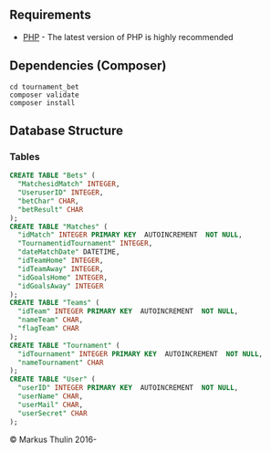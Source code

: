 ## Requirements

* [PHP](http://php.net/) - The latest version of PHP is highly recommended


## Dependencies (Composer)
```CMD
cd tournament_bet
composer validate
composer install
```

## Database Structure

### Tables
```SQL
CREATE TABLE "Bets" (
  "MatchesidMatch" INTEGER, 
  "UseruserID" INTEGER, 
  "betChar" CHAR, 
  "betResult" CHAR
);
CREATE TABLE "Matches" (
  "idMatch" INTEGER PRIMARY KEY  AUTOINCREMENT  NOT NULL,
  "TournamentidTournament" INTEGER, 
  "dateMatchDate" DATETIME, 
  "idTeamHome" INTEGER, 
  "idTeamAway" INTEGER, 
  "idGoalsHome" INTEGER, 
  "idGoalsAway" INTEGER
);
CREATE TABLE "Teams" (
  "idTeam" INTEGER PRIMARY KEY  AUTOINCREMENT  NOT NULL, 
  "nameTeam" CHAR, 
  "flagTeam" CHAR
);
CREATE TABLE "Tournament" (
  "idTournament" INTEGER PRIMARY KEY  AUTOINCREMENT  NOT NULL, 
  "nameTournament" CHAR
);
CREATE TABLE "User" (
  "userID" INTEGER PRIMARY KEY  AUTOINCREMENT  NOT NULL, 
  "userName" CHAR, 
  "userMail" CHAR, 
  "userSecret" CHAR
);
```

© Markus Thulin 2016-
